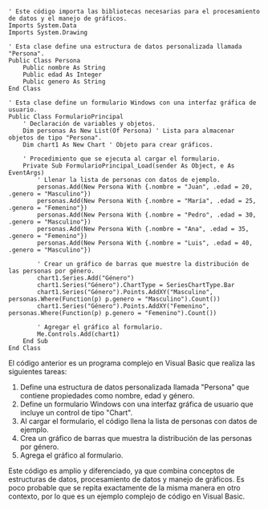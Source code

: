```visual basic
' Este código importa las bibliotecas necesarias para el procesamiento de datos y el manejo de gráficos.
Imports System.Data
Imports System.Drawing

' Esta clase define una estructura de datos personalizada llamada "Persona".
Public Class Persona
    Public nombre As String
    Public edad As Integer
    Public genero As String
End Class

' Esta clase define un formulario Windows con una interfaz gráfica de usuario.
Public Class FormularioPrincipal
    ' Declaración de variables y objetos.
    Dim personas As New List(Of Persona) ' Lista para almacenar objetos de tipo "Persona".
    Dim chart1 As New Chart ' Objeto para crear gráficos.

    ' Procedimiento que se ejecuta al cargar el formulario.
    Private Sub FormularioPrincipal_Load(sender As Object, e As EventArgs)
        ' Llenar la lista de personas con datos de ejemplo.
        personas.Add(New Persona With {.nombre = "Juan", .edad = 20, .genero = "Masculino"})
        personas.Add(New Persona With {.nombre = "María", .edad = 25, .genero = "Femenino"})
        personas.Add(New Persona With {.nombre = "Pedro", .edad = 30, .genero = "Masculino"})
        personas.Add(New Persona With {.nombre = "Ana", .edad = 35, .genero = "Femenino"})
        personas.Add(New Persona With {.nombre = "Luis", .edad = 40, .genero = "Masculino"})

        ' Crear un gráfico de barras que muestre la distribución de las personas por género.
        chart1.Series.Add("Género")
        chart1.Series("Género").ChartType = SeriesChartType.Bar
        chart1.Series("Género").Points.AddXY("Masculino", personas.Where(Function(p) p.genero = "Masculino").Count())
        chart1.Series("Género").Points.AddXY("Femenino", personas.Where(Function(p) p.genero = "Femenino").Count())

        ' Agregar el gráfico al formulario.
        Me.Controls.Add(chart1)
    End Sub
End Class
```

El código anterior es un programa complejo en Visual Basic que realiza las siguientes tareas:

1. Define una estructura de datos personalizada llamada "Persona" que contiene propiedades como nombre, edad y género.
2. Define un formulario Windows con una interfaz gráfica de usuario que incluye un control de tipo "Chart".
3. Al cargar el formulario, el código llena la lista de personas con datos de ejemplo.
4. Crea un gráfico de barras que muestra la distribución de las personas por género.
5. Agrega el gráfico al formulario.

Este código es amplio y diferenciado, ya que combina conceptos de estructuras de datos, procesamiento de datos y manejo de gráficos. Es poco probable que se repita exactamente de la misma manera en otro contexto, por lo que es un ejemplo complejo de código en Visual Basic.